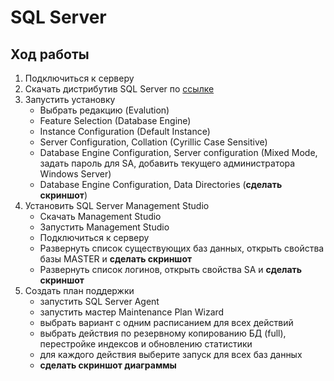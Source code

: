 # SQL Server
## Ход работы
1. Подключиться к серверу
2. Скачать дистрибутив SQL Server по [ссылке](https://leveryev.s3.ap-northeast-2.amazonaws.com/SQLServer2019-x64-ENU.iso)
3. Запустить установку
   * Выбрать редакцию (Evalution)
   * Feature Selection (Database Engine)
   * Instance Configuration (Default Instance)
   * Server Configuration, Collation (Cyrillic Case Sensitive)
   * Database Engine Configuration, Server configuration (Mixed Mode, задать пароль для SA, добавить текущего администратора Windows Server)
   * Database Engine Configuration, Data Directories (**сделать скриншот**)
4. Установить SQL Server Management Studio
   * Скачать Management Studio
   * Запустить Management Studio
   * Подключиться к серверу
   * Развернуть список существующих баз данных, открыть свойства базы MASTER и **сделать скриншот**
   * Развернуть список логинов, открыть свойства SA и **сделать скриншот**
5. Создать план поддержки
   * запустить SQL Server Agent
   * запустить мастер Maintenance Plan Wizard
   * выбрать вариант с одним расписанием для всех действий
   * выбрать действия по резервному копированию БД (full), перестройке индексов и обновлению статистики
   * для каждого действия выберите запуск для всех баз данных
   * **сделать скриншот диаграммы**
